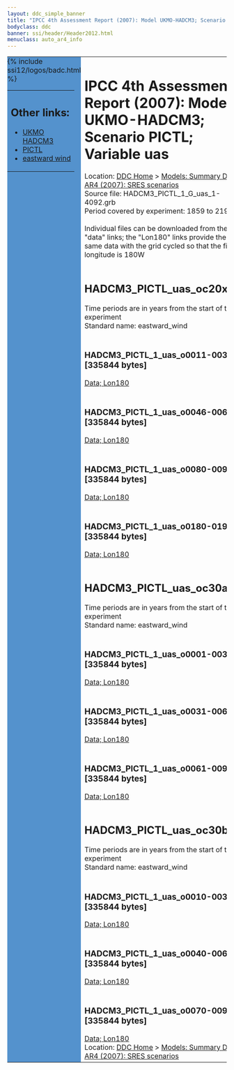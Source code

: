 ```yaml
---
layout: ddc_simple_banner
title: "IPCC 4th Assessment Report (2007): Model UKMO-HADCM3; Scenario PICTL; Variable uas"
bodyclass: ddc
banner: ssi/header/Header2012.html
menuclass: auto_ar4_info
---
```



<table width="100%" border="0" cellspacing="0" cellpadding="0" style="border-collapse: collapse;">
<tr style="margin:0;padding:0;border:0;">
<td style="margin:0;padding:0;border:0;height:1pt;width:150pt;background:#5492CD;" valign="top" >

<div id="lh-col2" class="auto_ar4_info">
<table class="menumain" bgcolor="#5492CD" cellspacing="0" width="100%" border="0">
<tr><td>
<h2> Other links:</h2>
<ul>
<li><a href="/auto/ar4/model-UKMO-HADCM3.html">UKMO<br/>HADCM3</a></li>
<li><a href="/auto/ar4/scenario-PICTL.html">PICTL</a></li>
<li><a href="/auto/ar4/var-eastward_wind.html">eastward wind</a></li>
</ul>
</td></tr>
{% include ssi12/logos/badc.html %}
</table>
</div>
</td>
<td><h1>IPCC 4th Assessment Report (2007): Model UKMO-HADCM3; Scenario PICTL; Variable uas</h1>

<!-- Breadcrumb1 -->
<div id="breadcrumb1" align="left">
Location: <a href="/index.html">DDC Home</a> > <a href="/sim/gcm_clim/">Models: Summary Data</a>
> <a href="/sim/gcm_clim/SRES_AR4/index.html">AR4 (2007): SRES scenarios</a>
</div>
<!-- End of Breadcrumb1 -->Source file: HADCM3_PICTL_1_G_uas_1-4092.grb
<br/>
Period covered by experiment: 1859 to 2199<br/>
<br/>Individual files can be downloaded from the "data" links; the "Lon180" links provide the same data
         with the grid cycled so that the first longitude is 180W<br/>
<br/><h2>HADCM3_PICTL_uas_oc20x.tar</h2>
Time periods are in years from the start of the experiment<br/>
Standard name: eastward_wind<br>
<br/><h3>HADCM3_PICTL_1_uas_o0011-0030.nc [335844 bytes]</h3>
<a href="/cgi-bin/downl/ar4_nc/uas/HADCM3_PICTL_1_uas_o0011-0030.nc">Data; </a><a href="/cgi-bin/downl/ar4_nc/uas/HADCM3_PICTL_1_uas_o0011-0030.cyto180.nc"> Lon180</a><br/>
<br/><h3>HADCM3_PICTL_1_uas_o0046-0065.nc [335844 bytes]</h3>
<a href="/cgi-bin/downl/ar4_nc/uas/HADCM3_PICTL_1_uas_o0046-0065.nc">Data; </a><a href="/cgi-bin/downl/ar4_nc/uas/HADCM3_PICTL_1_uas_o0046-0065.cyto180.nc"> Lon180</a><br/>
<br/><h3>HADCM3_PICTL_1_uas_o0080-0099.nc [335844 bytes]</h3>
<a href="/cgi-bin/downl/ar4_nc/uas/HADCM3_PICTL_1_uas_o0080-0099.nc">Data; </a><a href="/cgi-bin/downl/ar4_nc/uas/HADCM3_PICTL_1_uas_o0080-0099.cyto180.nc"> Lon180</a><br/>
<br/><h3>HADCM3_PICTL_1_uas_o0180-0199.nc [335844 bytes]</h3>
<a href="/cgi-bin/downl/ar4_nc/uas/HADCM3_PICTL_1_uas_o0180-0199.nc">Data; </a><a href="/cgi-bin/downl/ar4_nc/uas/HADCM3_PICTL_1_uas_o0180-0199.cyto180.nc"> Lon180</a><br/>
<br/><h2>HADCM3_PICTL_uas_oc30a.tar</h2>
Time periods are in years from the start of the experiment<br/>
Standard name: eastward_wind<br>
<br/><h3>HADCM3_PICTL_1_uas_o0001-0030.nc [335844 bytes]</h3>
<a href="/cgi-bin/downl/ar4_nc/uas/HADCM3_PICTL_1_uas_o0001-0030.nc">Data; </a><a href="/cgi-bin/downl/ar4_nc/uas/HADCM3_PICTL_1_uas_o0001-0030.cyto180.nc"> Lon180</a><br/>
<br/><h3>HADCM3_PICTL_1_uas_o0031-0060.nc [335844 bytes]</h3>
<a href="/cgi-bin/downl/ar4_nc/uas/HADCM3_PICTL_1_uas_o0031-0060.nc">Data; </a><a href="/cgi-bin/downl/ar4_nc/uas/HADCM3_PICTL_1_uas_o0031-0060.cyto180.nc"> Lon180</a><br/>
<br/><h3>HADCM3_PICTL_1_uas_o0061-0090.nc [335844 bytes]</h3>
<a href="/cgi-bin/downl/ar4_nc/uas/HADCM3_PICTL_1_uas_o0061-0090.nc">Data; </a><a href="/cgi-bin/downl/ar4_nc/uas/HADCM3_PICTL_1_uas_o0061-0090.cyto180.nc"> Lon180</a><br/>
<br/><h2>HADCM3_PICTL_uas_oc30b.tar</h2>
Time periods are in years from the start of the experiment<br/>
Standard name: eastward_wind<br>
<br/><h3>HADCM3_PICTL_1_uas_o0010-0039.nc [335844 bytes]</h3>
<a href="/cgi-bin/downl/ar4_nc/uas/HADCM3_PICTL_1_uas_o0010-0039.nc">Data; </a><a href="/cgi-bin/downl/ar4_nc/uas/HADCM3_PICTL_1_uas_o0010-0039.cyto180.nc"> Lon180</a><br/>
<br/><h3>HADCM3_PICTL_1_uas_o0040-0069.nc [335844 bytes]</h3>
<a href="/cgi-bin/downl/ar4_nc/uas/HADCM3_PICTL_1_uas_o0040-0069.nc">Data; </a><a href="/cgi-bin/downl/ar4_nc/uas/HADCM3_PICTL_1_uas_o0040-0069.cyto180.nc"> Lon180</a><br/>
<br/><h3>HADCM3_PICTL_1_uas_o0070-0099.nc [335844 bytes]</h3>
<a href="/cgi-bin/downl/ar4_nc/uas/HADCM3_PICTL_1_uas_o0070-0099.nc">Data; </a><a href="/cgi-bin/downl/ar4_nc/uas/HADCM3_PICTL_1_uas_o0070-0099.cyto180.nc"> Lon180</a><br/>
<!-- Breadcrumb2 -->
<div id="breadcrumb2" align="left">
Location: <a href="/index.html">DDC Home</a> > <a href="/sim/gcm_clim/">Models: Summary Data</a>
> <a href="/sim/gcm_clim/SRES_AR4/index.html">AR4 (2007): SRES scenarios</a>
</div>
<!-- End of Breadcrumb2 --></td></tr></table>
